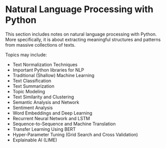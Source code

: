 Natural Language Processing with Python
=======================

This section includes notes on natural language processing with Python.
More specifically, it is about extracting meaningful structures and patterns from massive collections of texts.

Topics may include:

- Text Normalization Techniques
- Important Python libraries for NLP
- Traditional (Shallow) Machine Learning
- Text Classification
- Text Summarization
- Topic Modeling
- Text Similarity and Clustering
- Semantic Analysis and Network
- Sentiment Analysis
- Word Embeddings and Deep Learning
- Recurrent Neural Network and LSTM
- Sequence-to-Sequence and Machine Translation
- Transfer Learning Using BERT
- Hyper-Parameter Tuning (Grid Search and Cross Validation)
- Explainable AI (LIME)